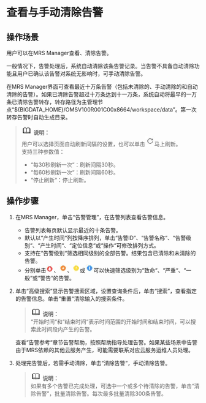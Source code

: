 # 查看与手动清除告警<a name="ZH-CN_TOPIC_0035209604"></a>

## 操作场景<a name="section36000642162238"></a>

用户可以在MRS Manager查看、清除告警。

一般情况下，告警处理后，系统自动清除该条告警记录。当告警不具备自动清除功能且用户已确认该告警对系统无影响时，可手动清除告警。

在MRS Manager界面可查看最近十万条告警（包括未清除的、手动清除的和自动清除的告警）。如果已清除告警超过十万条达到十一万条，系统自动将最早的一万条已清除告警转存，转存路径为主管理节点“$\{BIGDATA\_HOME\}/OMSV100R001C00x8664/workspace/data”。第一次转存告警时自动生成目录。

>![](public_sys-resources/icon-note.gif) **说明：**   
>用户可以选择页面自动刷新间隔的设置，也可以单击![](figures/zh-cn_image_0071398743.jpg)马上刷新。  
>支持三种参数值：  
>-   “每30秒刷新一次“：刷新间隔30秒。  
>-   “每60秒刷新一次“：刷新间隔60秒。  
>-   “停止刷新“：停止刷新。  

## 操作步骤<a name="section1141339162319"></a>

1.  在MRS Manager，单击“告警管理”，在告警列表查看告警信息。
    -   告警列表每页默认显示最近的十条告警。
    -   默认以“产生时间“列按降序排列，单击“告警ID“、“告警名称“、“告警级别“、“产生时间“、“定位信息“或“操作“可修改排列方式。
    -   支持在“告警级别“筛选相同级别的全部告警。结果包含已清除和未清除的告警。
    -   分别单击![](figures/zh-cn_image_0071399769.jpg)、![](figures/zh-cn_image_0071399770.jpg)、![](figures/zh-cn_image_0071399771.jpg)或![](figures/zh-cn_image_0071399772.jpg)可以快速筛选级别为“致命“、“严重“、“一般“或“警告“的告警。


1.  单击“高级搜索”显示告警搜索区域，设置查询条件后，单击“搜索”，查看指定的告警信息。单击“重置“清除输入的搜索条件。

    >![](public_sys-resources/icon-note.gif) **说明：**   
    >“开始时间“和“结束时间“表示时间范围的开始时间和结束时间，可以搜索此时间段内产生的告警。  

    查看“告警参考“章节告警帮助，按照帮助指导处理告警。如果某些场景中告警由于MRS依赖的其他云服务产生，可能需要联系对应云服务运维人员处理。

2.  处理完告警后，若需手动清除，单击“清除告警“，手动清除告警。

    >![](public_sys-resources/icon-note.gif) **说明：**   
    >如果有多个告警已完成处理，可选中一个或多个待清除的告警，单击“清除告警”，批量清除告警。每次最多批量清除300条告警。  


